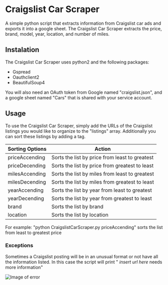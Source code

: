 # Craigslist Car Scraper
A simple python script that extracts information from Craigslist car ads and exports it into a google sheet. The Craigslist Car Scraper extracts the price, brand, model, year, location, and number of miles. 

## Instalation
The Craigslist Car Scraper uses python2 and the following packages:
* Gspread
* Oauthclient2
* BeautifulSoup4

You will also need an OAuth token from Google named "craigslist.json", and a google sheet named "Cars" that is shared with your service account.

## Usage
To use the Craigslist Car Scraper, simply add the URLs of the Craigslist listings you would like to organize to the "listings" array. Additionally you can sort these listings by adding a tag. 

Sorting Options| Action
-------------- | ------
priceAccending|Sorts the list by price from least to greatest
priceDecending|Sorts the list by price from greatest to least
milesAccending|Sorts the list by miles from least to greatest
milesDecending|Sorts the list by miles from greatest to least
yearAccending|Sorts the list by year from least to greatest
yearDecending|Sorts the list by year from greatest to least
brand|Sorts the list by brand
location|Sorts the list by location

For example: "python CraigslistCarScraper.py priceAccending" sorts the list from least to greatest price

### Exceptions
Sometimes a Craigslist posting will be in an unusual format or not have all the information listed. In this case the script will print " *insert url here* needs more information"

![Image of error](https://imgur.com/qOLVgrO)
